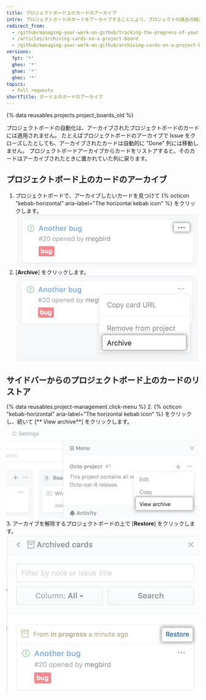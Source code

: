 ```yaml
---
title: プロジェクトボード上のカードのアーカイブ
intro: プロジェクトボードのカードをアーカイブすることにより、プロジェクトの過去の経過を失うことなくワークフローを整理できます。
redirect_from:
  - /github/managing-your-work-on-github/tracking-the-progress-of-your-work-with-project-boards/archiving-cards-on-a-project-board
  - /articles/archiving-cards-on-a-project-board
  - /github/managing-your-work-on-github/archiving-cards-on-a-project-board
versions:
  fpt: '*'
  ghes: '*'
  ghae: '*'
  ghec: '*'
topics:
  - Pull requests
shortTitle: ボード上のカードのアーカイブ
---
```


{% data reusables.projects.project_boards_old %}

プロジェクトボードの自動化は、アーカイブされたプロジェクトボードのカードには適用されません。 たとえばプロジェクトボードのアーカイブで Issue をクローズしたとしても、アーカイブされたカードは自動的に "Done" 列には移動しません。 プロジェクトボードアーカイブからカードをリストアすると、そのカードはアーカイブされたときに置かれていた列に戻ります。

## プロジェクトボード上のカードのアーカイブ

1. プロジェクトボードで、アーカイブしたいカードを見つけて {% octicon "kebab-horizontal" aria-label="The horizontal kebab icon" %} をクリックします。 ![プロジェクトボードカードの編集オプションのリスト](/assets/images/help/projects/select-archiving-options-project-board-card.png)
2. [**Archive**] をクリックします。 ![メニューからのアーカイブオプションの選択](/assets/images/help/projects/archive-project-board-card.png)

## サイドバーからのプロジェクトボード上のカードのリストア

{% data reusables.project-management.click-menu %}
2. {% octicon "kebab-horizontal" aria-label="The horizontal kebab icon" %} をクリックし、続いて [** View archive**] をクリックします。 ![メニューからのアーカイブの表示オプションの選択](/assets/images/help/projects/select-view-archive-option-project-board-card.png)
3. アーカイブを解除するプロジェクトボードの上で [**Restore**] をクリックします。 ![プロジェクトボードカードのリストアの選択](/assets/images/help/projects/restore-card.png)
